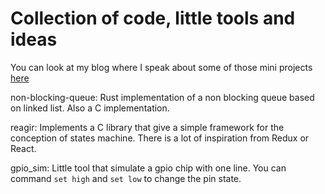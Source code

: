 
# Collection of code, little tools and ideas

You can look at my blog where I speak about some of those mini projects [here](https://www.maybeuninit.com)


non-blocking-queue: Rust implementation of a non blocking queue based
on linked list. Also a C implementation.

reagir: Implements a C library that give a simple framework
for the conception of states machine. There is a lot
of inspiration from Redux or React.

gpio\_sim: Little tool that simulate a gpio chip with one line. You can
command `set high` and `set low` to change the pin state.

